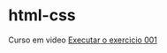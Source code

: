# html-css
 Curso em video
<a href = "https://argao.github.io/html-css/exercicios/ex001/index.html">Executar o exercicio 001</a>
 
